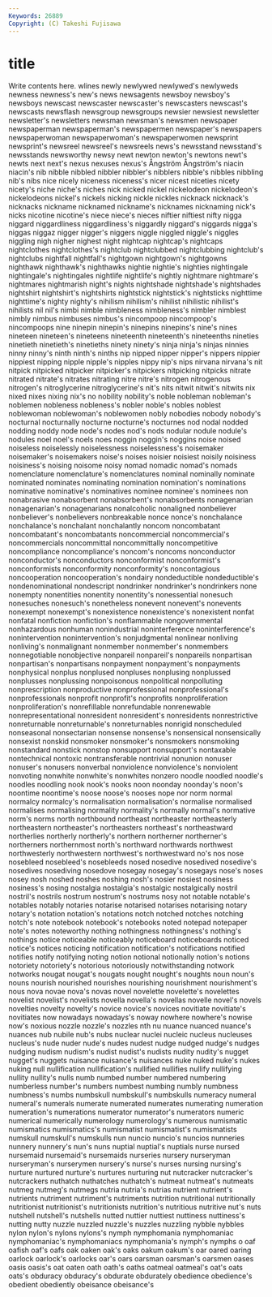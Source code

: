 ```yaml
---
Keywords: 26889 
Copyright: (C) Takeshi Fujisawa
---
```


# title

Write contents here.
wlines newly newlywed newlywed's newlyweds newness newness's new's
news newsagents newsboy newsboy's newsboys newscast newscaster newscaster's newscasters newscast's
newscasts newsflash newsgroup newsgroups newsier newsiest newsletter newsletter's newsletters newsman
newsman's newsmen newspaper newspaperman newspaperman's newspapermen newspaper's newspapers newspaperwoman newspaperwoman's
newspaperwomen newsprint newsprint's newsreel newsreel's newsreels news's newsstand newsstand's newsstands
newsworthy newsy newt newton newton's newtons newt's newts next next's
nexus nexuses nexus's Ångström Ångström's niacin niacin's nib nibble nibbled
nibbler nibbler's nibblers nibble's nibbles nibbling nib's nibs nice nicely
niceness niceness's nicer nicest niceties nicety nicety's niche niche's niches
nick nicked nickel nickelodeon nickelodeon's nickelodeons nickel's nickels nicking nickle
nickles nicknack nicknack's nicknacks nickname nicknamed nickname's nicknames nicknaming nick's
nicks nicotine nicotine's niece niece's nieces niftier niftiest nifty nigga
niggard niggardliness niggardliness's niggardly niggard's niggards nigga's niggas niggaz nigger
nigger's niggers niggle niggled niggle's niggles niggling nigh nigher nighest
night nightcap nightcap's nightcaps nightclothes nightclothes's nightclub nightclubbed nightclubbing nightclub's
nightclubs nightfall nightfall's nightgown nightgown's nightgowns nighthawk nighthawk's nighthawks nightie
nightie's nighties nightingale nightingale's nightingales nightlife nightlife's nightly nightmare nightmare's
nightmares nightmarish night's nights nightshade nightshade's nightshades nightshirt nightshirt's nightshirts
nightstick nightstick's nightsticks nighttime nighttime's nighty nighty's nihilism nihilism's nihilist
nihilistic nihilist's nihilists nil nil's nimbi nimble nimbleness nimbleness's nimbler
nimblest nimbly nimbus nimbuses nimbus's nincompoop nincompoop's nincompoops nine ninepin
ninepin's ninepins ninepins's nine's nines nineteen nineteen's nineteens nineteenth nineteenth's
nineteenths nineties ninetieth ninetieth's ninetieths ninety ninety's ninja ninja's ninjas
ninnies ninny ninny's ninth ninth's ninths nip nipped nipper nipper's
nippers nippier nippiest nipping nipple nipple's nipples nippy nip's nips
nirvana nirvana's nit nitpick nitpicked nitpicker nitpicker's nitpickers nitpicking nitpicks
nitrate nitrated nitrate's nitrates nitrating nitre nitre's nitrogen nitrogenous nitrogen's
nitroglycerine nitroglycerine's nit's nits nitwit nitwit's nitwits nix nixed nixes
nixing nix's no nobility nobility's noble nobleman nobleman's noblemen nobleness
nobleness's nobler noble's nobles noblest noblewoman noblewoman's noblewomen nobly nobodies
nobody nobody's nocturnal nocturnally nocturne nocturne's nocturnes nod nodal nodded
nodding noddy node node's nodes nod's nods nodular nodule nodule's
nodules noel noel's noels noes noggin noggin's noggins noise noised
noiseless noiselessly noiselessness noiselessness's noisemaker noisemaker's noisemakers noise's noises noisier
noisiest noisily noisiness noisiness's noising noisome noisy nomad nomadic nomad's
nomads nomenclature nomenclature's nomenclatures nominal nominally nominate nominated nominates nominating
nomination nomination's nominations nominative nominative's nominatives nominee nominee's nominees non
nonabrasive nonabsorbent nonabsorbent's nonabsorbents nonagenarian nonagenarian's nonagenarians nonalcoholic nonaligned nonbeliever
nonbeliever's nonbelievers nonbreakable nonce nonce's nonchalance nonchalance's nonchalant nonchalantly noncom
noncombatant noncombatant's noncombatants noncommercial noncommercial's noncommercials noncommittal noncommittally noncompetitive noncompliance
noncompliance's noncom's noncoms nonconductor nonconductor's nonconductors nonconformist nonconformist's nonconformists nonconformity
nonconformity's noncontagious noncooperation noncooperation's nondairy nondeductible nondeductible's nondenominational nondescript nondrinker
nondrinker's nondrinkers none nonempty nonentities nonentity nonentity's nonessential nonesuch nonesuches
nonesuch's nonetheless nonevent nonevent's nonevents nonexempt nonexempt's nonexistence nonexistence's nonexistent
nonfat nonfatal nonfiction nonfiction's nonflammable nongovernmental nonhazardous nonhuman nonindustrial noninterference
noninterference's nonintervention nonintervention's nonjudgmental nonlinear nonliving nonliving's nonmalignant nonmember nonmember's
nonmembers nonnegotiable nonobjective nonpareil nonpareil's nonpareils nonpartisan nonpartisan's nonpartisans nonpayment
nonpayment's nonpayments nonphysical nonplus nonplused nonpluses nonplusing nonplussed nonplusses nonplussing
nonpoisonous nonpolitical nonpolluting nonprescription nonproductive nonprofessional nonprofessional's nonprofessionals nonprofit nonprofit's
nonprofits nonproliferation nonproliferation's nonrefillable nonrefundable nonrenewable nonrepresentational nonresident nonresident's nonresidents
nonrestrictive nonreturnable nonreturnable's nonreturnables nonrigid nonscheduled nonseasonal nonsectarian nonsense nonsense's
nonsensical nonsensically nonsexist nonskid nonsmoker nonsmoker's nonsmokers nonsmoking nonstandard nonstick
nonstop nonsupport nonsupport's nontaxable nontechnical nontoxic nontransferable nontrivial nonunion nonuser
nonuser's nonusers nonverbal nonviolence nonviolence's nonviolent nonvoting nonwhite nonwhite's nonwhites
nonzero noodle noodled noodle's noodles noodling nook nook's nooks noon
noonday noonday's noon's noontime noontime's noose noose's nooses nope nor
norm normal normalcy normalcy's normalisation normalisation's normalise normalised normalises normalising
normality normality's normally normal's normative norm's norms north northbound northeast
northeaster northeasterly northeastern northeaster's northeasters northeast's northeastward northerlies northerly northerly's
northern northerner northerner's northerners northernmost north's northward northwards northwest northwesterly
northwestern northwest's northwestward no's nos nose nosebleed nosebleed's nosebleeds nosed
nosedive nosedived nosedive's nosedives nosediving nosedove nosegay nosegay's nosegays nose's
noses nosey nosh noshed noshes noshing nosh's nosier nosiest nosiness
nosiness's nosing nostalgia nostalgia's nostalgic nostalgically nostril nostril's nostrils nostrum
nostrum's nostrums nosy not notable notable's notables notably notaries notarise
notarised notarises notarising notary notary's notation notation's notations notch notched
notches notching notch's note notebook notebook's notebooks noted notepad notepaper
note's notes noteworthy nothing nothingness nothingness's nothing's nothings notice noticeable
noticeably noticeboard noticeboards noticed notice's notices noticing notification notification's notifications
notified notifies notify notifying noting notion notional notionally notion's notions
notoriety notoriety's notorious notoriously notwithstanding notwork notworks nougat nougat's nougats
nought nought's noughts noun noun's nouns nourish nourished nourishes nourishing
nourishment nourishment's nous nova novae nova's novas novel novelette novelette's
novelettes novelist novelist's novelists novella novella's novellas novelle novel's novels
novelties novelty novelty's novice novice's novices novitiate novitiate's novitiates now
nowadays nowadays's noway nowhere nowhere's nowise now's noxious nozzle nozzle's
nozzles nth nu nuance nuanced nuance's nuances nub nubile nub's
nubs nuclear nuclei nucleic nucleus nucleuses nucleus's nude nuder nude's
nudes nudest nudge nudged nudge's nudges nudging nudism nudism's nudist
nudist's nudists nudity nudity's nugget nugget's nuggets nuisance nuisance's nuisances
nuke nuked nuke's nukes nuking null nullification nullification's nullified nullifies
nullify nullifying nullity nullity's nulls numb numbed number numbered numbering
numberless number's numbers numbest numbing numbly numbness numbness's numbs numbskull
numbskull's numbskulls numeracy numeral numeral's numerals numerate numerated numerates numerating
numeration numeration's numerations numerator numerator's numerators numeric numerical numerically numerology
numerology's numerous numismatic numismatics numismatics's numismatist numismatist's numismatists numskull numskull's
numskulls nun nuncio nuncio's nuncios nunneries nunnery nunnery's nun's nuns
nuptial nuptial's nuptials nurse nursed nursemaid nursemaid's nursemaids nurseries nursery
nurseryman nurseryman's nurserymen nursery's nurse's nurses nursing nursing's nurture nurtured
nurture's nurtures nurturing nut nutcracker nutcracker's nutcrackers nuthatch nuthatches nuthatch's
nutmeat nutmeat's nutmeats nutmeg nutmeg's nutmegs nutria nutria's nutrias nutrient
nutrient's nutrients nutriment nutriment's nutriments nutrition nutritional nutritionally nutritionist nutritionist's
nutritionists nutrition's nutritious nutritive nut's nuts nutshell nutshell's nutshells nutted
nuttier nuttiest nuttiness nuttiness's nutting nutty nuzzle nuzzled nuzzle's nuzzles
nuzzling nybble nybbles nylon nylon's nylons nylons's nymph nymphomania nymphomaniac
nymphomaniac's nymphomaniacs nymphomania's nymph's nymphs o oaf oafish oaf's oafs
oak oaken oak's oaks oakum oakum's oar oared oaring oarlock
oarlock's oarlocks oar's oars oarsman oarsman's oarsmen oases oasis oasis's
oat oaten oath oath's oaths oatmeal oatmeal's oat's oats oats's
obduracy obduracy's obdurate obdurately obedience obedience's obedient obediently obeisance obeisance's
